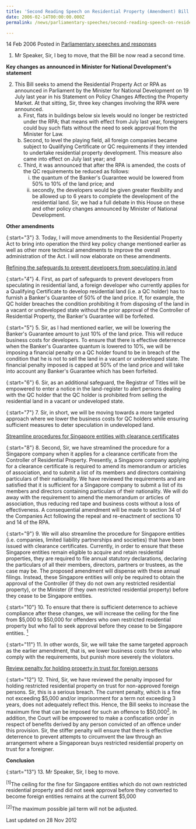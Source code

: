 ```yaml
---
title: 'Second Reading Speech on Residential Property (Amendment) Bill by SMS A/P Ho Peng Kee, 14 Feb 2006'
date: 2006-02-14T00:00:00.000Z
permalink: /news/parliamentary-speeches/second-reading-speech-on-residential-property-amendment-bill-by-sms-a-p-ho-peng-kee-14-feb-2006

---
```



14 Feb 2006 Posted in [Parliamentary speeches and responses](/news/parliamentary-speeches) 


1. Mr Speaker, Sir, I beg to move, that the Bill be now read a second time.

**Key changes as announced in Minister for National Development's statement**

<ol start="2">
<li>This Bill seeks to amend the Residential Property Act or RPA as announced in Parliament by the Minister for National Development on 19 July last year in his Statement on Policy Changes Affecting the Property Market. At that sitting, Sir, three key changes involving the RPA were announced.

<ol style="list-style-type: lower-alpha">
<li>First, flats in buildings below six levels would no longer be restricted under the RPA; that means with effect from July last year, foreigners could buy such flats without the need to seek approval from the Minister for Law.</li>

<li>Second, to level the playing field, all foreign companies became subject to Qualifying Certificate or QC requirements if they intended to undertake residential property development. This measure also came into effect on July last year; and </li>

<li>Third, it was announced that after the RPA is amended, the costs of the QC requirements be reduced as follows:

<ol style="list-style-type: lower-roman">
<li>the quantum of the Banker's Guarantee would be lowered from 50% to 10% of the land price; and </li>

<li>secondly, the developers would be given greater flexibility and be allowed up to 6 years to complete the development of the residential land.
Sir, we had a full debate in this House on these and other policy changes announced by Minister of National Development. </li>
</ol>

</li>

</ol>


</li>
</ol>


**Other amendments**

{:start="3"}
3. Today, I will move amendments to the Residential Property Act to bring into operation the third key policy change mentioned earlier as well as other more technical amendments to improve the overall administration of the Act. I will now elaborate on these amendments.

<u>Refining the safeguards to prevent developers from speculating in land</u>

{:start="4"}
4. First, as part of safeguards to prevent developers from speculating in residential land, a foreign developer who currently applies for a Qualifying Certificate to develop residential land (i.e. a QC holder) has to furnish a Banker's Guarantee of 50% of the land price. If, for example, the QC holder breaches the condition prohibiting it from disposing of the land in a vacant or undeveloped state without the prior approval of the Controller of Residential Property, the Banker's Guarantee will be forfeited.

{:start="5"}
5. Sir, as I had mentioned earlier, we will be lowering the Banker's Guarantee amount to just 10% of the land price. This will reduce business costs for developers. To ensure that there is effective deterrence when the Banker's Guarantee quantum is lowered to 10%, we will be imposing a financial penalty on a QC holder found to be in breach of the condition that he is not to sell the land in a vacant or undeveloped state. The financial penalty imposed is capped at 50% of the land price and will take into account any Banker's Guarantee which has been forfeited.

{:start="6"}
6. Sir, as an additional safeguard, the Registrar of Titles will be empowered to enter a notice in the land-register to alert persons dealing with the QC holder that the QC holder is prohibited from selling the residential land in a vacant or undeveloped state.

{:start="7"}
7. Sir, in short, we will be moving towards a more targeted approach where we lower the business costs for QC holders while ensuring sufficient measures to deter speculation in undeveloped land.

<u>Streamline procedures for Singapore entities with clearance certificates</u>

{:start="8"}
8. Second, Sir, we have streamlined the procedure for a Singapore company when it applies for a clearance certificate from the Controller of Residential Property. Presently, a Singapore company applying for a clearance certificate is required to amend its memorandum or articles of association, and to submit a list of its members and directors containing particulars of their nationality. We have reviewed the requirements and are satisfied that it is sufficient for a Singapore company to submit a list of its members and directors containing particulars of their nationality. We will do away with the requirement to amend the memorandum or articles of association, thus reducing red tape and business costs without a loss of effectiveness. A consequential amendment will be made to section 34 of the Companies Act following the repeal and re-enactment of sections 10 and 14 of the RPA.

{:start="9"}
9. We will also streamline the procedure for Singapore entities (i.e. companies, limited liability partnerships and societies) that have been issued with clearance certificates. Currently, in order to ensure that these Singapore entities remain eligible to acquire and retain residential properties, they are required to file annual statutory declarations, declaring the particulars of all their members, directors, partners or trustees, as the case may be. The proposed amendment will dispense with these annual filings. Instead, these Singapore entities will only be required to obtain the approval of the Controller (if they do not own any restricted residential property), or the Minister (if they own restricted residential property) before they cease to be Singapore entities.

{:start="10"}
10. To ensure that there is sufficient deterrence to achieve compliance after these changes, we will increase the ceiling for the fine from $5,000 to $50,000 for offenders who own restricted residential property but who fail to seek approval before they cease to be Singapore entities. <a href="#fn1"><sup>1</sup></a> 

{:start="11"}
11. In other words, Sir, we will take the same targeted approach as the earlier amendment, that is, we lower business costs for those who comply with the requirements, but punish more severely the violators.

<u>Review penalty for holding property in trust for foreign persons</u>

{:start="12"}
12. Third, Sir, we have reviewed the penalty imposed for holding restricted residential property on trust for non-approved foreign persons. Sir, this is a serious breach. The current penalty, which is a fine not exceeding $5,000 and/or imprisonment for a term not exceeding 3 years, does not adequately reflect this. Hence, the Bill seeks to increase the maximum fine that can be imposed for such an offence to $50,000<a href="#fn2"><sup>2</sup></a>. In addition, the Court will be empowered to make a confiscation order in respect of benefits derived by any person convicted of an offence under this provision. Sir, the stiffer penalty will ensure that there is effective deterrence to prevent attempts to circumvent the law through an arrangement where a Singaporean buys restricted residential property on trust for a foreigner.


**Conclusion**

{:start="13"}
13. Mr Speaker, Sir, I beg to move.

<p id="fn1"><sup>[1]</sup>The ceiling for the fine for Singapore entities which do not own restricted residential property and did not seek approval before they converted to become foreign entities remains at the current $5,000</p>

<p id="fn2"><sup>[2]</sup>The maximum possible jail term will not be adjusted. </p>

<p class="right-side-updated">Last updated on 28 Nov 2012</p> 
